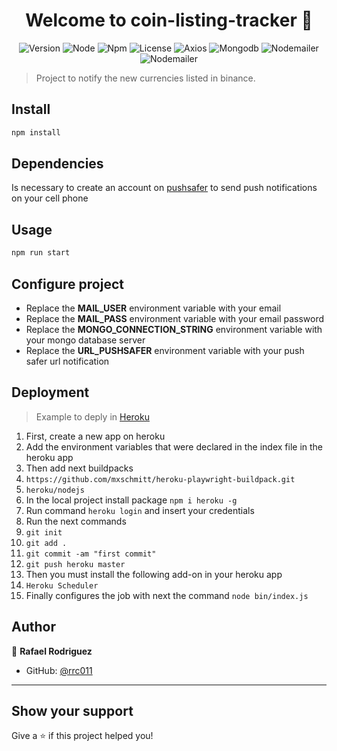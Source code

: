 <h1 align="center">Welcome to coin-listing-tracker 👋</h1>
<p align="center">
  <img alt="Version" src="https://img.shields.io/badge/version-1.0.0-blue.svg?cacheSeconds=2592000" />
  <img alt="Node" src="https://img.shields.io/badge/node-%3E=12.18.1-blue" />
  <img alt="Npm" src="https://img.shields.io/badge/npm-%3E=6.14.5-blue" />
  <img alt="License" src="https://img.shields.io/badge/License-MIT-green"/>
  <img alt="Axios" src="https://img.shields.io/badge/Axios-0.24.0-blue"/>
  <img alt="Mongodb" src="https://img.shields.io/badge/Mongodb-4.2.0-blue"/>
  <img alt="Nodemailer" src="https://img.shields.io/badge/Nodemailer-6.7.1-blue"/>
  <img alt="Nodemailer" src="https://img.shields.io/badge/Playwright-1.16.3-blue"/>
</p>

> Project to notify the new currencies listed in binance.

## Install

```sh
npm install
```

## Dependencies

Is necessary to create an account on [pushsafer](https://www.pushsafer.com/) to send push notifications on your cell phone

## Usage

```sh
npm run start
```

## Configure project

- Replace the **MAIL_USER** environment variable with your email
- Replace the **MAIL_PASS** environment variable with your email password
- Replace the **MONGO_CONNECTION_STRING** environment variable with your mongo database server
- Replace the **URL_PUSHSAFER** environment variable with your push safer url notification

## Deployment

> Example to deply in [Heroku](https://www.heroku.com/)

1. First, create a new app on heroku
2. Add the environment variables that were declared in the index file in the heroku app
3. Then add next buildpacks
 3. `https://github.com/mxschmitt/heroku-playwright-buildpack.git`
 3. `heroku/nodejs`
4. In the local project install package `npm i heroku -g`
5. Run command `heroku login` and insert your credentials
6. Run the next commands
 6. `git init`
 6. `git add .`
 6. `git commit -am "first commit"`
 6. `git push heroku master`
7. Then you must install the following add-on in your heroku app
 7. `Heroku Scheduler `
8. Finally configures the job with next the command `node bin/index.js`

## Author

👤 **Rafael Rodriguez**

- GitHub: [@rrc011](https://github.com/rrc011)

---

## Show your support

Give a ⭐️ if this project helped you!
